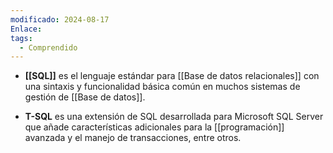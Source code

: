 ```yaml
---
modificado: 2024-08-17
Enlace: 
tags:
  - Comprendido
---
```



- **[[SQL]]** es el lenguaje estándar para [[Base de datos relacionales]] con una sintaxis y funcionalidad básica común en muchos sistemas de gestión de [[Base de datos]].

- **T-SQL** es una extensión de SQL desarrollada para Microsoft SQL Server que añade características adicionales para la [[programación]] avanzada y el manejo de transacciones, entre otros.
